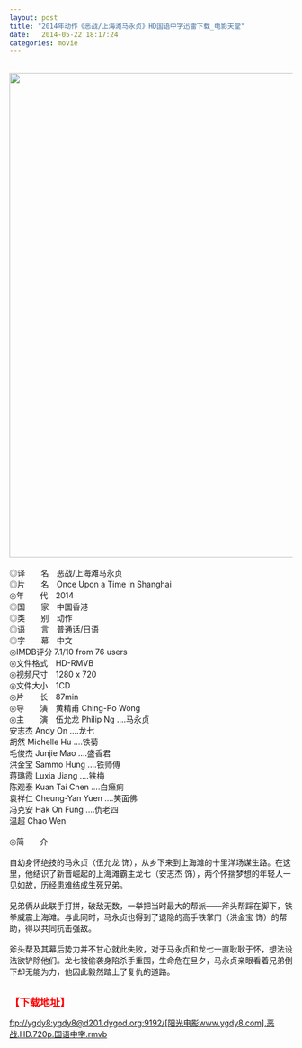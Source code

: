 ```yaml
---
layout: post
title: "2014年动作《恶战/上海滩马永贞》HD国语中字迅雷下载_电影天堂"
date:   2014-05-22 18:17:24
categories: movie
---
```

<html>
 <body>
  <p>
  </p>
  <p>
   <br/>
   <img alt="" border="0" height="858" src="http://img15.poco.cn/mypoco/myphoto/20140411/21/56238555201404112150379044214728766_000.jpg" style="WIDTH: 585px; HEIGHT: 860px" width="573"/>
   <br/>
   <br/>
   ◎译　　名　恶战/上海滩马永贞
   <br/>
   ◎片　　名　Once Upon a Time in Shanghai
   <br/>
   ◎年　　代　2014
   <br/>
   ◎国　　家　中国香港
   <br/>
   ◎类　　别　动作
   <br/>
   ◎语　　言　普通话/日语
   <br/>
   ◎字　　幕　中文
   <br/>
   ◎IMDB评分 7.1/10 from 76 users
   <br/>
   ◎文件格式　HD-RMVB
   <br/>
   ◎视频尺寸　1280 x 720
   <br/>
   ◎文件大小　1CD
   <br/>
   ◎片　　长　87min
   <br/>
   ◎导　　演　黄精甫 Ching-Po Wong
   <br/>
   ◎主　　演　伍允龙 Philip Ng ....马永贞
   <br/>
   安志杰 Andy On ....龙七
   <br/>
   胡然 Michelle Hu ....铁菊
   <br/>
   毛俊杰 Junjie Mao ....盛香君
   <br/>
   洪金宝 Sammo Hung ....铁师傅
   <br/>
   蒋璐霞 Luxia Jiang ....铁梅
   <br/>
   陈观泰 Kuan Tai Chen ....白癞痢
   <br/>
   袁祥仁 Cheung-Yan Yuen ....笑面佛
   <br/>
   冯克安 Hak On Fung ....仇老四
   <br/>
   温超 Chao Wen
   <br/>
   <br/>
   ◎简　　介
   <br/>
   <br/>
   自幼身怀绝技的马永贞（伍允龙 饰），从乡下来到上海滩的十里洋场谋生路。在这里，他结识了新晋崛起的上海滩霸主龙七（安志杰 饰），两个怀揣梦想的年轻人一见如故，历经患难结成生死兄弟。
   <br/>
   <br/>
   兄弟俩从此联手打拼，破敌无数，一举把当时最大的帮派——斧头帮踩在脚下，铁拳威震上海滩。与此同时，马永贞也得到了退隐的高手铁掌门（洪金宝 饰）的帮助，得以共同抗击强敌。
   <br/>
   <br/>
   斧头帮及其幕后势力并不甘心就此失败，对于马永贞和龙七一直耿耿于怀，想法设法欲铲除他们。龙七被偷袭身陷杀手重围，生命危在旦夕，马永贞亲眼看着兄弟倒下却无能为力，他因此毅然踏上了复仇的道路。
   <br/>
   <br/>
   <img alt="" border="0" src="http://img15.poco.cn/mypoco/myphoto/20140413/22/66548034201404132244032879327459630_000.jpg"/>
  </p>
  <p>
  </p>
  <p>
  </p>
  <p>
   <strong>
    <font color="#ff0000" size="4">
     【下载地址】
    </font>
   </strong>
  </p>
  <p>
  </p>
  <p>
  </p>
  <a href="ftp://ygdy8:ygdy8@d201.dygod.org:9192/%5B%E9%98%B3%E5%85%89%E7%94%B5%E5%BD%B1www.ygdy8.com%5D.%E6%81%B6%E6%88%98.HD.720p.%E5%9B%BD%E8%AF%AD%E4%B8%AD%E5%AD%97.rmvb">
   ftp://ygdy8:ygdy8@d201.dygod.org:9192/[阳光电影www.ygdy8.com].恶战.HD.720p.国语中字.rmvb
  </a>
 </body>
</html>